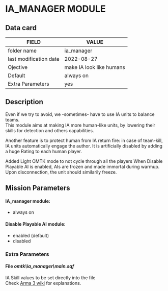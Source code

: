 # IA_MANAGER MODULE

## Data card

| FIELD                   | VALUE
|-------------------------|-------------
| folder name             | ia_manager
| last modification date  | 2022-08-27
| Ojective                | make IA look like humans
| Default                 | always on
| Extra Parameters        | yes

## Description

Even if we try to avoid, we -sometimes- have to use IA units to balance teams.  
This module aims at making IA more human-like units, by lowering their skills for detection and others capabilities.

Another feature is to protect human from IA return fire: in case of team-kill, IA units automatically engage the author. It is artificially disabled by adding a huge Rating to each human player. 

Added Light OMTK mode to not cycle through all the players
When Disable Playable AI is enabled, AIs are frozen and made immortal during warmup. Upon disconnection, the unit should similarily freeze.

## Mission Parameters

#### IA_manager module:

* always on


#### Disable Playable AI module:

* enabled (default)
* disabled 

### Extra Parameters

#### File *omtk\\ia_manager\\main.sqf*

IA Skill values to be set directly into the file   
Check [Arma 3 wiki](https://community.bistudio.com/wiki/AI_Sub-skills) for explanations.
